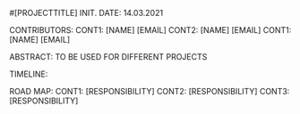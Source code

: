 #[PROJECTTITLE]
INIT. DATE: 14.03.2021

CONTRIBUTORS:
  CONT1: [NAME] [EMAIL] 
  CONT2: [NAME] [EMAIL] 
  CONT1: [NAME] [EMAIL] 

ABSTRACT: TO BE USED FOR DIFFERENT PROJECTS

TIMELINE:

ROAD MAP:
  CONT1: [RESPONSIBILITY]
  CONT2: [RESPONSIBILITY]
  CONT3: [RESPONSIBILITY]
